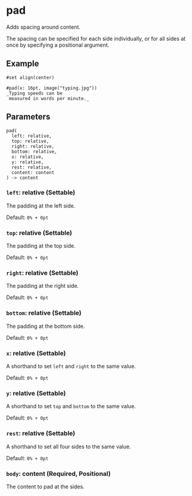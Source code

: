 # pad

Adds spacing around content.

The spacing can be specified for each side individually, or for all sides at once by specifying a positional argument.

## Example

```typst
#set align(center)

#pad(x: 16pt, image("typing.jpg"))
_Typing speeds can be
 measured in words per minute._
```

## Parameters

```
pad(
  left: relative,
  top: relative,
  right: relative,
  bottom: relative,
  x: relative,
  y: relative,
  rest: relative,
  content: content
) -> content
```

### `left`: relative (Settable)

The padding at the left side.

Default: `0% + 0pt`

### `top`: relative (Settable)

The padding at the top side.

Default: `0% + 0pt`

### `right`: relative (Settable)

The padding at the right side.

Default: `0% + 0pt`

### `bottom`: relative (Settable)

The padding at the bottom side.

Default: `0% + 0pt`

### `x`: relative (Settable)

A shorthand to set `left` and `right` to the same value.

Default: `0% + 0pt`

### `y`: relative (Settable)

A shorthand to set `top` and `bottom` to the same value.

Default: `0% + 0pt`

### `rest`: relative (Settable)

A shorthand to set all four sides to the same value.

Default: `0% + 0pt`

### `body`: content (Required, Positional)

The content to pad at the sides.

